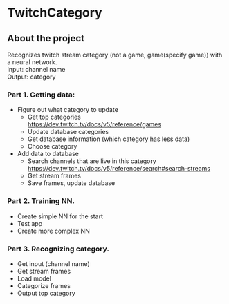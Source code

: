 # TwitchCategory
## About the project
Recognizes twitch stream category (not a game, game(specify game)) with a neural network.\
Input: channel name\
Output: category

### Part 1. Getting data:
- Figure out what category to update
  - Get top categories\
  https://dev.twitch.tv/docs/v5/reference/games
  - Update database categories
  - Get database information (which category has less data)
  - Choose category
- Add data to database
  - Search channels that are live in this category\
  https://dev.twitch.tv/docs/v5/reference/search#search-streams
  - Get stream frames
  - Save frames, update database
### Part 2. Training NN.
- Create simple NN for the start
- Test app
- Create more complex NN
### Part 3. Recognizing category.
- Get input (channel name)
- Get stream frames
- Load model
- Categorize frames
- Output top category
